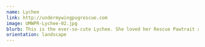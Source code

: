 ```yaml
---
name: Lychee
link: http://undermywingpugrescue.com
image: UMWPR-Lychee-02.jpg
blurb: This is the ever-so-cute Lychee. She loved her Rescue Pawtrait and strutted her stuff for me.
orientation: landscape
---
```

